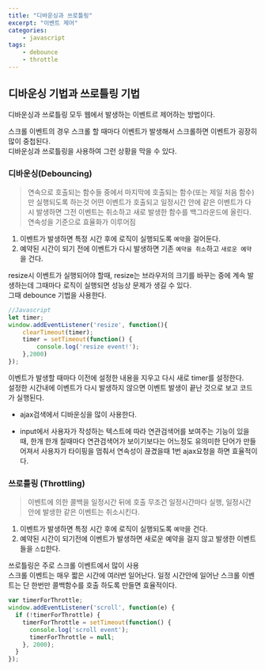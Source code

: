 ```yaml
--- 
title: "디바운싱과 쓰로틀링" 
excerpt: "이벤트 제어"
categories: 
    - javascript
tags: 
    - debounce
    - throttle
--- 
```

## 디바운싱 기법과 쓰로틀링 기법

디바운싱과 쓰로틀링 모두 웹에서 발생하는 이벤트르 제어하는 방법이다.  

스크롤 이벤트의 경우 스크롤 할 때마다 이벤트가 발생해서 스크롤하면 이벤트가 굉장히 많이 중첩된다.  
디바운싱과 쓰로틀링을 사용하여 그런 상황을 막을 수 있다.  

### 디바운싱(Debouncing)
> 연속으로 호출되는 함수들 중에서 마지막에 호출되는 함수(또는 제일 처음 함수)만 실행되도록 하는것
> 어떤 이벤트가 호출되고 일정시간 안에 같은 이벤트가 다시 발생하면 그전 이벤트는 취소하고 새로 발생한 함수를 백그라운드에 올린다.
> 연속성을 기준으로 효율화가 이루어짐

1. 이벤트가 발생하면 특정 시간 후에 로직이 실행되도록 `예약`을 걸어둔다.
2. 예약된 시간이 되기 전에 이벤트가 다시 발생하면 기존 `예약을 취소`하고 `새로운 예약`을 건다.

resize시 이벤트가 실행되어야 할때, resize는 브라우저의 크기를 바꾸는 중에 계속 발생하는데 그때마다 로직이 실행되면 성능상 문제가 생길 수 있다.  
그때 debounce 기법을 사용한다.  

```javascript
//Javascript
let timer;
window.addEventListener('resize', function(){
    clearTimeout(timer);
    timer = setTimeout(function() {
        console.log('resize event!');
    },2000)
});
```

이벤트가 발생할 때마다 이전에 설정한 내용을 지우고 다시 새로 timer를 설정한다.  
설정한 시간내에 이벤트가 다시 발생하지 않으면 이벤트 발생이 끝난 것으로 보고 코드가 실행된다.  

- ajax검색에서 디바운싱을 많이 사용한다.  
+ input에서 사용자가 작성하는 텍스트에 따라 연관검색어를 보여주는 기능이 있을때, 한개 한개 칠때마다 연관검색어가 보이기보다는 어느정도 유의미한 단어가 만들어져서 사용자가 타이핑을 멈춰서 연속성이 끊겼을때 1번 ajax요청을 하면 효율적이다.  

### 쓰로틀링 (Throttling)
> 이벤트에 의한 콜백을 일정시간 뒤에 호출
> 무조건 일정시간마다 실행, 일정시간안에 발생한 같은 이벤트는 취소시킨다.  

1. 이벤트가 발생하면 특정 시간 후에 로직이 실행되도록 `예약`을 건다.
2. 예약된 시간이 되기전에 이벤트가 발생하면 새로운 예약을 걸지 않고 발생한 이벤트들을 `스킵`한다.

쓰로틀링은 주로 스크롤 이벤트에서 많이 사용  
스크롤 이벤트는 매우 짧은 시간에 여러번 일어난다. 일정 시간안에 일어난 스크롤 이벤트는 단 한번만 콜백함수를 호출 하도록 만들면 효율적이다.  

```javascript
var timerForThrottle;
window.addEventListener('scroll', function(e) {
  if (!timerForThrottle) {
    timerForThrottle = setTimeout(function() {
      console.log('scroll event');
      timerForThrottle = null;
    }, 2000);
  }
});
```